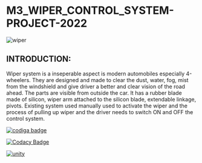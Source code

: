 # M3_WIPER_CONTROL_SYSTEM-PROJECT-2022

![wiper](https://user-images.githubusercontent.com/101571637/168277342-1c88334f-2e36-494f-b66f-4cad0d07270f.gif)

<h2>INTRODUCTION:</h2>

Wiper system is a inseperable aspect is modern automobiles especially 4-wheelers. They are designed and made to clear the dust, water, fog, mist from the windshield and give driver a better and clear vision of the road ahead. The parts are visible from outside the car. It has a rubber blade made of silicon, wiper arm attached to the silicon blade, extendable linkage, pivots. Existing system used manually used to activate the wiper and the process of pulling up wiper and the driver needs to switch ON and OFF the control system.

<a href="https://app.codiga.io/hub/user/github/SURYAPRAKASH126">
   <img src="https://api.codiga.io/public/badge/user/github/SURYAPRAKASH126?style=light" alt="codiga badge" />
</a>

[![Codacy Badge](https://app.codacy.com/project/badge/Grade/eba24f1a2cac4822860231e021d3be6f)](https://www.codacy.com/gh/SURYAPRAKASH126/M3_WIPER_CONTROL_SYSTEM-PROJECT-2022/dashboard?utm_source=github.com&amp;utm_medium=referral&amp;utm_content=SURYAPRAKASH126/M3_WIPER_CONTROL_SYSTEM-PROJECT-2022&amp;utm_campaign=Badge_Grade)

[![unity](https://github.com/SURYAPRAKASH126/M3_WIPER_CONTROL_SYSTEM-PROJECT-2022/actions/workflows/Unity.yml/badge.svg)](https://github.com/SURYAPRAKASH126/M3_WIPER_CONTROL_SYSTEM-PROJECT-2022/actions/workflows/Unity.yml)

